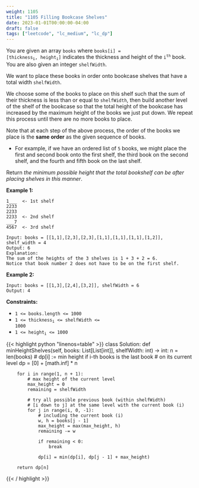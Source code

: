 ```yaml
---
weight: 1105
title: "1105 Filling Bookcase Shelves"
date: 2023-01-01T00:00:00-04:00
draft: false
tags: ["leetcode", "lc_medium", "lc_dp"]
---
```


You are given an array `books` where <code>books[i] = [thickness<sub>i</sub>, height<sub>i</sub>]</code> indicates the thickness and height of the <code>i<sup>th</sup></code> book. You are also given an integer `shelfWidth`.

We want to place these books in order onto bookcase shelves that have a total width `shelfWidth`.

We choose some of the books to place on this shelf such that the sum of their thickness is less than or equal to `shelfWidth`, then build another level of the shelf of the bookcase so that the total height of the bookcase has increased by the maximum height of the books we just put down. We repeat this process until there are no more books to place.

Note that at each step of the above process, the order of the books we place is the **same order** as the given sequence of books.

- For example, if we have an ordered list of `5` books, we might place the first and second book onto the first shelf, the third book on the second shelf, and the fourth and fifth book on the last shelf.

Return _the minimum possible height that the total bookshelf can be after placing shelves in this manner_.


**Example 1:**
```
1___  <- 1st shelf
2233
2233
2233  <- 2nd shelf
___7
4567  <- 3rd shelf

Input: books = [[1,1],[2,3],[2,3],[1,1],[1,1],[1,1],[1,2]], shelf_width = 4
Output: 6
Explanation:
The sum of the heights of the 3 shelves is 1 + 3 + 2 = 6.
Notice that book number 2 does not have to be on the first shelf.
```
**Example 2:**
```
Input: books = [[1,3],[2,4],[3,2]], shelfWidth = 6
Output: 4
```

**Constraints:**
- `1 <= books.length <= 1000`
- <code>1 <= thickness<sub>i</sub> <= shelfWidth <= 1000</code>
- <code>1 <= height<sub>i</sub> <= 1000</code>

<div class="tabs"></div>
<div class="tab-content">
<div id="python" class="lang">
{{< highlight python "linenos=table" >}}
class Solution:
    def minHeightShelves(self, books: List[List[int]], shelfWidth: int) -> int:
        n = len(books)
        # dp[i] := min height if i-th books is the last book
        #          on its current level
        dp = [0] + [math.inf] * n

        for i in range(1, n + 1):
            # max height of the current level
            max_height = 0
            remaining = shelfWidth
            
            # try all possible previous book (within shelfWidth)
            # [i down to j] at the same level with the current book (i)
            for j in range(i, 0, -1):
                # including the current book (i)
                w, h = books[j - 1]
                max_height = max(max_height, h)
                remaining -= w
                
                if remaining < 0:
                    break
                
                dp[i] = min(dp[i], dp[j - 1] + max_height)
        
        return dp[n]
{{< / highlight >}}
</div>
</div>
